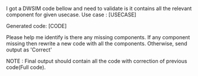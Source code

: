 I got a DWSIM code bellow and need to validate is it contains all the relevant component for given usecase. 
Use case : 
[USECASE]

Generated code: 
[CODE]

Please help me identify is there any missing components. If any component missing then rewrite a new code with all the components.
Otherwise, send output as 'Correct'

NOTE : Final output should contain all the code with correction of previous code(Full code). 
